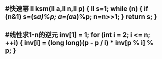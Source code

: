#快速幂 
ll ksm(ll a,ll n,ll p)
{
    ll s=1;
    while (n)
    {
        if (n&1) s=(s*a)%p;
        a=(a*a)%p;
        n=n>>1;
    }
    return s;
}
-

#线性求1-n的逆元
inv[1] = 1;
for (int i = 2; i <= n; ++i) {
  inv[i] = (long long)(p - p / i) * inv[p % i] % p;
}
-
